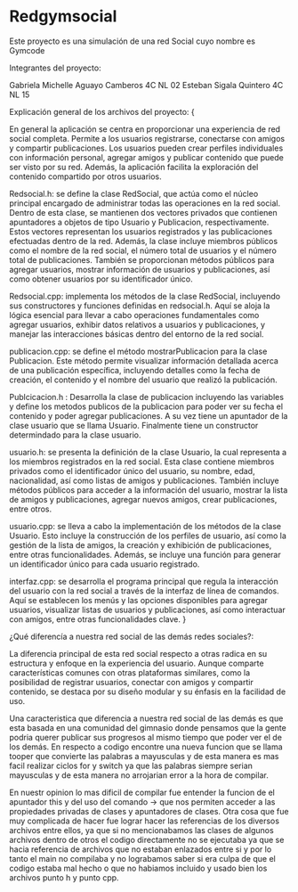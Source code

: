 # Redgymsocial

Este proyecto es una simulación de una red Social cuyo nombre es Gymcode

Integrantes del proyecto: 

Gabriela Michelle Aguayo Camberos 4C NL 02
Esteban Sigala Quintero 4C NL 15

Explicación general de los archivos del proyecto: {

 En general la aplicación se centra en proporcionar una experiencia de red social completa. Permite a los usuarios registrarse, conectarse con amigos y compartir publicaciones. Los usuarios pueden crear perfiles individuales con información personal, agregar amigos y publicar contenido que puede ser visto por su red. Además, la aplicación facilita la exploración del contenido compartido por otros usuarios.

Redsocial.h: se define la clase RedSocial, que actúa como el núcleo principal encargado de administrar todas las operaciones en la red social. Dentro de esta clase, se mantienen dos vectores privados que contienen apuntadores a objetos de tipo Usuario y Publicacion, respectivamente. Estos vectores representan los usuarios registrados y las publicaciones efectuadas dentro de la red. Además, la clase incluye miembros públicos como el nombre de la red social, el número total de usuarios y el número total de publicaciones. También se proporcionan métodos públicos para agregar usuarios, mostrar información de usuarios y publicaciones, así como obtener usuarios por su identificador único.

Redsocial.cpp: implementa los métodos de la clase RedSocial, incluyendo sus constructores y funciones definidas en redsocial.h. Aquí se aloja la lógica esencial para llevar a cabo operaciones fundamentales como agregar usuarios, exhibir datos relativos a usuarios y publicaciones, y manejar las interacciones básicas dentro del entorno de la red social.

publicacion.cpp: se define el método mostrarPublicacion para la clase Publicacion. Este método permite visualizar información detallada acerca de una publicación específica, incluyendo detalles como la fecha de creación, el contenido y el nombre del usuario que realizó la publicación.

Publcicacion.h : Desarrolla la clase de publicacion incluyendo las variables y define los metodos publicos de la publicacion para poder ver su fecha el contenido y poder agregar publicaciones. A su vez tiene un apuntador de la clase usuario que se llama Usuario. Finalmente tiene un constructor determindado para la clase usuario. 

usuario.h: se presenta la definición de la clase Usuario, la cual representa a los miembros registrados en la red social. Esta clase contiene miembros privados como el identificador único del usuario, su nombre, edad, nacionalidad, así como listas de amigos y publicaciones. También incluye métodos públicos para acceder a la información del usuario, mostrar la lista de amigos y publicaciones, agregar nuevos amigos, crear publicaciones, entre otros.

usuario.cpp: se lleva a cabo la implementación de los métodos de la clase Usuario. Esto incluye la construcción de los perfiles de usuario, así como la gestión de la lista de amigos, la creación y exhibición de publicaciones, entre otras funcionalidades. Además, se incluye una función para generar un identificador único para cada usuario registrado.

interfaz.cpp: se desarrolla el programa principal que regula la interacción del usuario con la red social a través de la interfaz de línea de comandos. Aquí se establecen los menús y las opciones disponibles para agregar usuarios, visualizar listas de usuarios y publicaciones, así como interactuar con amigos, entre otras funcionalidades clave.
}

¿Qué diferencía a nuestra red social de las demás redes sociales?:

La diferencia principal de esta red social respecto a otras radica en su estructura y enfoque en la experiencia del usuario. Aunque comparte características comunes con otras plataformas similares, como la posibilidad de registrar usuarios, conectar con amigos y compartir contenido, se destaca por su diseño modular y su énfasis en la facilidad de uso.

Una caracteristica que diferencia a nuestra red social de las demás es que esta basada en una comunidad del gimnasio donde pensamos que la gente podria querer publicar sus progresos al mismo tiempo que poder ver el de los demás. En respecto a codigo encontre una nueva funcion que se llama tooper que convierte las palabras a mayusculas y de esta manera es mas facil realizar ciclos for y switch ya que las palabras siempre serian mayusculas y de esta manera no arrojarian error a la hora de compilar. 

En nuestr opinion lo mas dificil de compilar fue entender la funcion de el apuntador this y del uso del comando -> que nos permiten acceder a las propiedades privadas de clases y apuntadores de clases. Otra cosa que fue muy complicada de hacer fue lograr hacer las referencias de los diversos archivos entre ellos, ya que si no mencionabamos las clases de algunos archivos dentro de otros el codigo directamente no se ejecutaba ya que se hacia referencia de archivos que no estaban enlazados entre si y por lo tanto el main no compilaba y no lograbamos saber si era culpa de que el codigo estaba mal hecho o que no habiamos incluido y usado bien los archivos punto h y punto cpp. 

